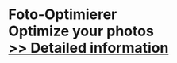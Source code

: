 # Foto-Optimierer<br />Optimize your photos<br />[>> Detailed information](https://secure.shareit.com/shareit/product.html?productid=300060464&affiliateid=200057808)